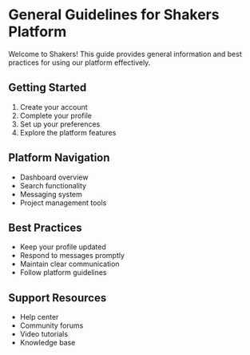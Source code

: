 # General Guidelines for Shakers Platform

Welcome to Shakers! This guide provides general information and best practices for using our platform effectively.

## Getting Started

1. Create your account
2. Complete your profile
3. Set up your preferences
4. Explore the platform features

## Platform Navigation

- Dashboard overview
- Search functionality
- Messaging system
- Project management tools

## Best Practices

- Keep your profile updated
- Respond to messages promptly
- Maintain clear communication
- Follow platform guidelines

## Support Resources

- Help center
- Community forums
- Video tutorials
- Knowledge base 